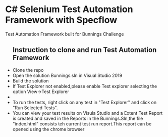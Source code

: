 # C# Selenium Test Automation Framework with Specflow
Test Automation Framework built for Bunnings Challenge 


<ul>
<h2>Instruction to clone and run Test Automation Framework </h2>

  <li>Clone the repo</li>
  <li>Open the solution Bunnings.sln in Visual Studio 2019</li>
  <li>Build the solution</li>
  <li>If Test Explorer not enabled,please enable Test explorer selecting the option View->Test Explorer<li> 
  <li>To run the tests, right click on any test in "Test Explorer" and click on "Run Selected Tests".</li>
  <li>You can view your test results on Visula Studio and a Extent Test Report is created and saved in the Reports in the Bunnings.Sln,the file "index.html" consists teh current test run report.This report can be opened using the chrome browser</li>
  
  
  
  
</ul>
